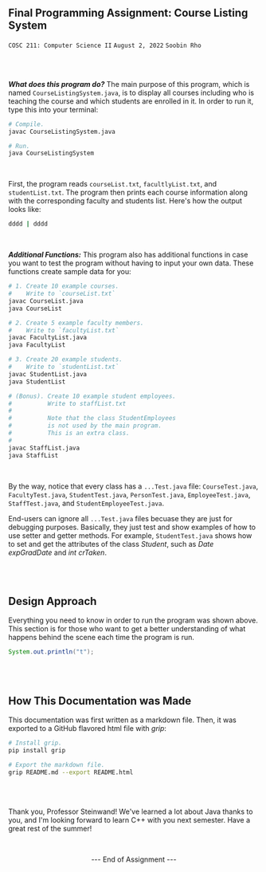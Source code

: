 ## Final Programming Assignment: Course Listing System<br>
`COSC 211: Computer Science II`
`August 2, 2022`
`Soobin Rho`

<br>
<br>

***What does this program do?***
The main purpose of this program,
which is named `CourseListingSystem.java`, is to
display all courses including
who is teaching the course and
which students are enrolled in it.
In order to run it, type this
into your terminal:

```bash
# Compile.
javac CourseListingSystem.java

# Run.
java CourseListingSystem
```

<br>

First, the program reads `courseList.txt`,
`facultlyList.txt`, and `studentList.txt`.
The program then prints each course information
along with the corresponding faculty and students list.
Here's how the output looks like:

```bash
dddd | dddd

```

<br>

***Additional Functions:***
This program also has additional functions
in case you want to test the program
without having to input your own data.
These functions create sample data for you:

```bash
# 1. Create 10 example courses.
#    Write to `courseList.txt`
javac CourseList.java
java CourseList

# 2. Create 5 example faculty members.
#    Write to `facultyList.txt`
javac FacultyList.java
java FacultyList

# 3. Create 20 example students.
#    Write to `studentList.txt`
javac StudentList.java
java StudentList

# (Bonus). Create 10 example student employees.
#          Write to staffList.txt
#
#          Note that the class StudentEmployees
#          is not used by the main program.
#          This is an extra class.
#
javac StaffList.java
java StaffList
```

<br>

By the way, notice that every class
has a `...Test.java` file:
`CourseTest.java`,
`FacultyTest.java`,
`StudentTest.java`,
`PersonTest.java`,
`EmployeeTest.java`,
`StaffTest.java`, and
`StudentEmployeeTest.java`.

End-users can ignore all `...Test.java`
files becuase they are just for debugging
purposes. Basically, they just test and show
examples of how to use setter and
getter methods. For example,
`StudentTest.java` shows how to
set and get the attributes of
the class *Student*, such as
*Date expGradDate* and *int crTaken*.

<br>
<br>

## Design Approach

Everything you need to know in order
to run the program was shown above.
This section is for those who want to
get a better understanding of what
happens behind the scene each time
the program is run.

```java
System.out.println("t");
```

<br>
<br>

## How This Documentation was Made

This documentation was first written
as a markdown file. Then, it was exported
to a GitHub flavored html file with *grip*:

```bash
# Install grip.
pip install grip

# Export the markdown file.
grip README.md --export README.html
```

<br>
<br>

Thank you, Professor Steinwand!
We've learned a lot about Java
thanks to you, and I'm looking forward
to learn C++ with you next semester.
Have a great rest of the summer!

<br>

<p align="center">
  --- End of Assignment ---
</p>

<br>
<br>
<br>



